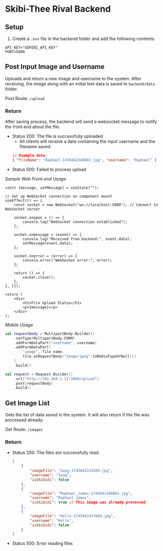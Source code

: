 # Skibi-Thee Rival Backend

## Setup

1. Create a `.env` file in the backend folder and add the following contents:

```
API_KEY="GEMINI_API_KEY"
PORT=5000
```

## Post Input Image and Username

Uploads and return a new image and username to the system. After receiving, the image along with an initial text data is saved to `backend/data` folder.

Post Route: `/upload`

### Return

After saving process, the backend will send a websocket message to notify the front end about the file.

-   Status 200: The file is successfully uploaded
    -   All clients will receive a data containing the input username and the filename saved.
    ```json
    // Example data
    { "fileName": "Raphael-1745842340801.jpg", "username": "Raphael" }
    ```
-   Status 500: Failed to process upload

_Sample Web Front-end Usage_

```tsx
const [message, setMessage] = useState("");

// Set up WebSocket connection on component mount
useEffect(() => {
	const socket = new WebSocket("ws://localhost:5000"); // Connect to WebSocket server

	socket.onopen = () => {
		console.log("WebSocket connection established");
	};

	socket.onmessage = (event) => {
		console.log("Received from backend:", event.data);
		setMessage(event.data);
	};

	socket.onerror = (error) => {
		console.error("WebSocket error:", error);
	};

	return () => {
		socket.close();
	};
}, []);

return (
	<div>
		<h1>File Upload Status</h1>
		<p>{message}</p>
	</div>
);
```

_Mobile Usage_

```kt
val requestBody = MultipartBody.Builder()
    .setType(MultipartBody.FORM)
    .addFormDataPart("username", username)
    .addFormDataPart(
        "image", file.name,
        file.asRequestBody("image/jpeg".toMediaTypeOrNull())
    )
    .build()

val request = Request.Builder()
    .url("http://192.168.1.13:3000/upload")
    .post(requestBody)
    .build()
```

## Get Image List

Gets the list of data saved in the system. It will also return if the file was processed already.

Get Route: `/images`

### Return

-   Status 200: The files are successfully read.
    ```json
    [
    	{
    		"imageFile": "Iwag-1745842314204.jpg",
    		"username": "Iwag",
    		"isSkibidi": false
    	},
    	{
    		"imageFile": "Raphael_James-1745842340801.jpg",
    		"username": "Raphael James",
    		"isSkibidi": true // This image was already processed
    	},
    	{
    		"imageFile": "Hello-1745842437688.jpg",
    		"username": "Hello",
    		"isSkibidi": false
    	}
    ]
    ```
-   Status 500: Error reading files

